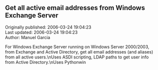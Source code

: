 ## Get all active email addresses from Windows Exchange Server  
Originally published: 2006-03-24 19:04:23  
Last updated: 2006-03-24 19:04:23  
Author: Manuel Garcia  
  
For Windows Exchange Server running on Windows Server 2000/2003, from Exchange and Active Directory, get all email addresses (and aliases) from all active users.\nUses ASDI scripting, LDAP paths to get user info from Active Directory.\nUses Pythonwin